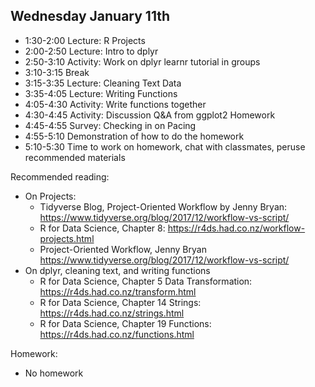 ## Wednesday January 11th

  * 1:30-2:00 Lecture: R Projects
  * 2:00-2:50 Lecture: Intro to dplyr
  * 2:50-3:10 Activity: Work on dplyr learnr tutorial in groups
  * 3:10-3:15 Break
  * 3:15-3:35 Lecture: Cleaning Text Data
  * 3:35-4:05 Lecture: Writing Functions
  * 4:05-4:30 Activity: Write functions together
  * 4:30-4:45 Activity: Discussion Q&A from ggplot2 Homework
  * 4:45-4:55 Survey: Checking in on Pacing
  * 4:55-5:10 Demonstration of how to do the homework 
  * 5:10-5:30 Time to work on homework, chat with classmates, peruse recommended materials
  
Recommended reading: 

  * On Projects: 
    - Tidyverse Blog, Project-Oriented Workflow by Jenny Bryan: https://www.tidyverse.org/blog/2017/12/workflow-vs-script/ 
    - R for Data Science, Chapter 8: https://r4ds.had.co.nz/workflow-projects.html 
    - Project-Oriented Workflow, Jenny Bryan https://www.tidyverse.org/blog/2017/12/workflow-vs-script/ 
  * On dplyr, cleaning text, and writing functions
    - R for Data Science, Chapter 5 Data Transformation: https://r4ds.had.co.nz/transform.html 
    - R for Data Science, Chapter 14 Strings:  https://r4ds.had.co.nz/strings.html
    - R for Data Science, Chapter 19 Functions: https://r4ds.had.co.nz/functions.html 
    
Homework: 

  - No homework